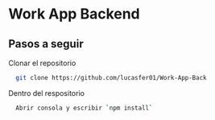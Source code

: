 # Work App Backend

## Pasos a seguir

Clonar el repositorio

```bash
  git clone https://github.com/lucasfer01/Work-App-Back
```

Dentro del respositorio

```bash
  Abrir consola y escribir `npm install`
```